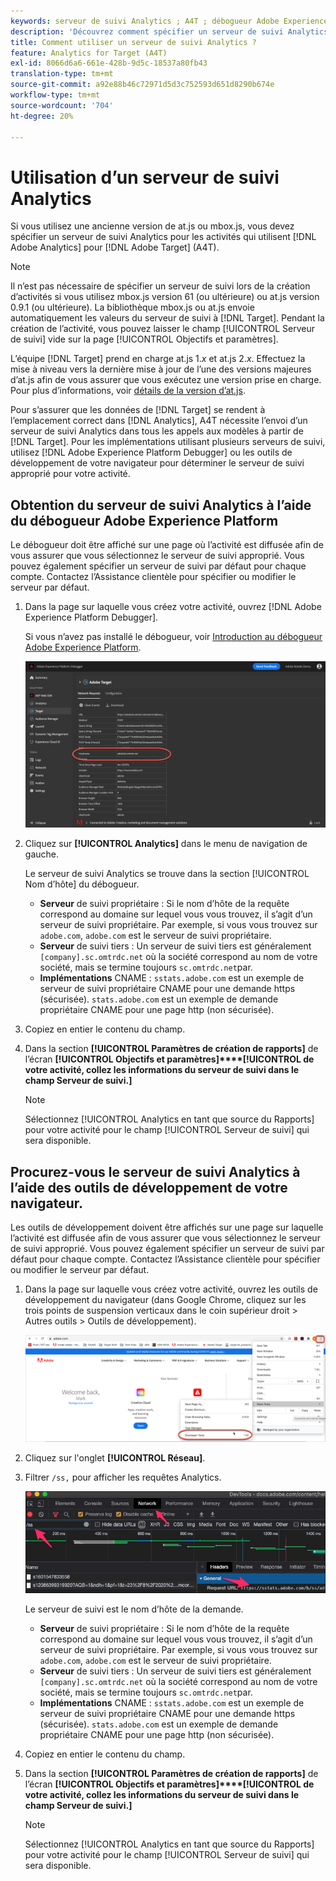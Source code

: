 ```yaml
---
keywords: serveur de suivi Analytics ; A4T ; débogueur Adobe Experience Cloud ; débogueur Adobe Experience Platform ; source de rapports ; outils de développement
description: 'Découvrez comment spécifier un serveur de suivi Analytics pour les activités qui utilisent Analytics pour  [!DNL Target] (A4T) si vous utilisez une ancienne version de at.js ou mbox.js. '
title: Comment utiliser un serveur de suivi Analytics ?
feature: Analytics for Target (A4T)
exl-id: 8066d6a6-661e-428b-9d5c-18537a80fb43
translation-type: tm+mt
source-git-commit: a92e88b46c72971d5d3c752593d651d8290b674e
workflow-type: tm+mt
source-wordcount: '704'
ht-degree: 20%

---
```


# Utilisation d’un serveur de suivi Analytics

Si vous utilisez une ancienne version de at.js ou mbox.js, vous devez spécifier un serveur de suivi Analytics pour les activités qui utilisent [!DNL Adobe Analytics] pour [!DNL Adobe Target] (A4T).

>[!NOTE]
>
>Il n’est pas nécessaire de spécifier un serveur de suivi lors de la création d’activités si vous utilisez mbox.js version 61 (ou ultérieure) ou at.js version 0.9.1 (ou ultérieure). La bibliothèque mbox.js ou at.js envoie automatiquement les valeurs du serveur de suivi à [!DNL Target]. Pendant la création de l’activité, vous pouvez laisser le champ [!UICONTROL Serveur de suivi] vide sur la page [!UICONTROL Objectifs et paramètres].
>
>L’équipe [!DNL Target] prend en charge at.js 1.*x* et at.js 2.*x*. Effectuez la mise à niveau vers la dernière mise à jour de l’une des versions majeures d’at.js afin de vous assurer que vous exécutez une version prise en charge. Pour plus d’informations, voir [détails de la version d’at.js](/help/c-implementing-target/c-implementing-target-for-client-side-web/target-atjs-versions.md).

Pour s’assurer que les données de [!DNL Target] se rendent à l’emplacement correct dans [!DNL Analytics], A4T nécessite l’envoi d’un serveur de suivi Analytics dans tous les appels aux modèles à partir de [!DNL Target]. Pour les implémentations utilisant plusieurs serveurs de suivi, utilisez [!DNL Adobe Experience Platform Debugger] ou les outils de développement de votre navigateur pour déterminer le serveur de suivi approprié pour votre activité.

## Obtention du serveur de suivi Analytics à l’aide du débogueur Adobe Experience Platform

Le débogueur doit être affiché sur une page où l’activité est diffusée afin de vous assurer que vous sélectionnez le serveur de suivi approprié. Vous pouvez également spécifier un serveur de suivi par défaut pour chaque compte. Contactez l’Assistance clientèle pour spécifier ou modifier le serveur par défaut.

1. Dans la page sur laquelle vous créez votre activité, ouvrez [!DNL Adobe Experience Platform Debugger].

   Si vous n’avez pas installé le débogueur, voir [Introduction au débogueur Adobe Experience Platform](https://experienceleague.adobe.com/docs/platform-learn/tutorials/data-ingestion/web-sdk/introduction-to-the-experience-platform-debugger.html).

   ![](assets/Screen_DebuggerTrackServ.png)

1. Cliquez sur **[!UICONTROL Analytics]** dans le menu de navigation de gauche.

   Le serveur de suivi Analytics se trouve dans la section [!UICONTROL Nom d’hôte] du débogueur.

   * **Serveur** de suivi propriétaire : Si le nom d’hôte de la requête correspond au domaine sur lequel vous vous trouvez, il s’agit d’un serveur de suivi propriétaire. Par exemple, si vous vous trouvez sur `adobe.com`, `adobe.com` est le serveur de suivi propriétaire.
   * **Serveur** de suivi tiers : Un serveur de suivi tiers est généralement  `[company].sc.omtrdc.net` où la société correspond au nom de votre société, mais se termine toujours  `sc.omtrdc.net`par.
   * **Implémentations** CNAME :  `sstats.adobe.com` est un exemple de serveur de suivi propriétaire CNAME pour une demande https (sécurisée). `stats.adobe.com` est un exemple de demande propriétaire CNAME pour une page http (non sécurisée).

1. Copiez en entier le contenu du champ.

1. Dans la section **[!UICONTROL Paramètres de création de rapports]** de l’écran **[!UICONTROL Objectifs et paramètres]****[!UICONTROL de votre activité, collez les informations du serveur de suivi dans le champ Serveur de suivi.]**

   >[!NOTE]
   >
   >Sélectionnez [!UICONTROL Analytics en tant que source du Rapports] pour votre activité pour le champ [!UICONTROL Serveur de suivi] qui sera disponible.

## Procurez-vous le serveur de suivi Analytics à l’aide des outils de développement de votre navigateur.

Les outils de développement doivent être affichés sur une page sur laquelle l’activité est diffusée afin de vous assurer que vous sélectionnez le serveur de suivi approprié. Vous pouvez également spécifier un serveur de suivi par défaut pour chaque compte. Contactez l’Assistance clientèle pour spécifier ou modifier le serveur par défaut.

1. Dans la page sur laquelle vous créez votre activité, ouvrez les outils de développement du navigateur (dans Google Chrome, cliquez sur les trois points de suspension verticaux dans le coin supérieur droit > Autres outils > Outils de développement).

   ![Outils de développement Chrome](/help/c-integrating-target-with-mac/a4t/assets/chrome-dev-tools.png)

1. Cliquez sur l&#39;onglet **[!UICONTROL Réseau]**.

1. Filtrer `/ss,` pour afficher les requêtes Analytics.

   ![Outils de développement Chrome avec recherche /ss](/help/c-integrating-target-with-mac/a4t/assets/chrome-search.png)

   Le serveur de suivi est le nom d’hôte de la demande.

   * **Serveur** de suivi propriétaire : Si le nom d’hôte de la requête correspond au domaine sur lequel vous vous trouvez, il s’agit d’un serveur de suivi propriétaire. Par exemple, si vous vous trouvez sur `adobe.com`, `adobe.com` est le serveur de suivi propriétaire.
   * **Serveur** de suivi tiers : Un serveur de suivi tiers est généralement  `[company].sc.omtrdc.net` où la société correspond au nom de votre société, mais se termine toujours  `sc.omtrdc.net`par.
   * **Implémentations** CNAME :  `sstats.adobe.com` est un exemple de serveur de suivi propriétaire CNAME pour une demande https (sécurisée). `stats.adobe.com` est un exemple de demande propriétaire CNAME pour une page http (non sécurisée).

1. Copiez en entier le contenu du champ.

1. Dans la section **[!UICONTROL Paramètres de création de rapports]** de l’écran **[!UICONTROL Objectifs et paramètres]****[!UICONTROL de votre activité, collez les informations du serveur de suivi dans le champ Serveur de suivi.]**

   >[!NOTE]
   >
   >Sélectionnez [!UICONTROL Analytics en tant que source du Rapports] pour votre activité pour le champ [!UICONTROL Serveur de suivi] qui sera disponible.
